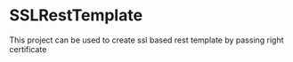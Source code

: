 # SSLRestTemplate
This project can be used to create ssl based rest template by passing right certificate 
